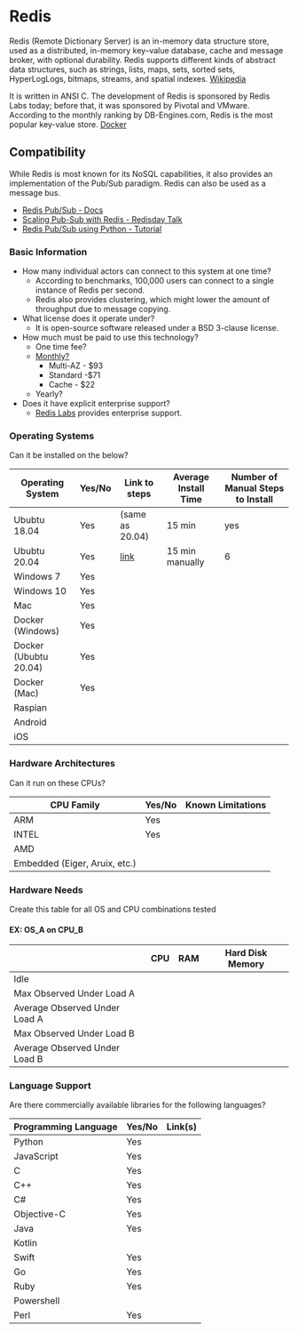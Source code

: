 # Redis
Redis (Remote Dictionary Server) is an in-memory data structure store, used as a distributed, in-memory key–value database, cache and message broker, with optional durability. Redis supports different kinds of abstract data structures, such as strings, lists, maps, sets, sorted sets, HyperLogLogs, bitmaps, streams, and spatial indexes. [Wikipedia](https://en.wikipedia.org/wiki/Redis)

It is written in ANSI C. The development of Redis is sponsored by Redis Labs today; before that, it was sponsored by Pivotal and VMware. According to the monthly ranking by DB-Engines.com, Redis is the most popular key-value store. [Docker](https://hub.docker.com/_/redis)


## Compatibility 

While Redis is most known for its NoSQL capabilities, it also provides an implementation of the Pub/Sub paradigm. Redis can also be used as a message bus.

- [Redis Pub/Sub - Docs](https://redis.io/topics/pubsub)    
- [Scaling Pub-Sub with Redis - Redisday Talk](https://www.youtube.com/watch?v=6G22a5Iooqk)
- [Redis Pub/Sub using Python - Tutorial](https://kb.objectrocket.com/redis/basic-redis-usage-example-part-1-exploring-pub-sub-with-redis-python-583)

### Basic Information
- How many individual actors can connect to this system at one time?
  - According to benchmarks, 100,000 users can connect to a single instance of Redis per second.
  - Redis also provides clustering, which might lower the amount of throughput due to message copying. 
- What license does it operate under?
  - It is open-source software released under a BSD 3-clause license.
- How much must be paid to use this technology?
    - One time fee?
    - [Monthly?](https://www.g2.com/products/redis-enterprise/pricing)
      - Multi-AZ - $93
      - Standard -$71
      - Cache - $22
    - Yearly?
- Does it have explicit enterprise support? 
  - [Redis Labs](https://redislabs.com/) provides enterprise support.

### Operating Systems
Can it be installed on the below?

|Operating System|Yes/No|Link to steps|Average Install Time| Number of Manual Steps to Install|
|--|--|--|--|--|
Ububtu 18.04|Yes|(same as 20.04)|15 min| yes
Ububtu 20.04|Yes|[link](https://linuxize.com/post/how-to-install-and-configure-redis-on-ubuntu-20-04/)|15 min manually|6
Windows 7|Yes|||
Windows 10|Yes|||
Mac|Yes|||
Docker (Windows)|Yes|||
Docker (Ububtu 20.04)|Yes|||
Docker (Mac)|Yes|||
Raspian||||
Android||||
iOS||||

### Hardware Architectures 
Can it run on these CPUs?

|CPU Family|Yes/No|Known Limitations|
|--|--|--|
ARM|Yes|
INTEL|Yes|
AMD||
Embedded (Eiger, Aruix, etc.)||

### Hardware Needs 
Create this table for all OS and CPU combinations tested 

#### EX: OS_A on CPU_B
||CPU|RAM|Hard Disk Memory|
|--|--|--|--|
|Idle||||
|Max Observed Under Load A||||
|Average Observed Under Load A||||
|Max Observed Under Load B||||
|Average Observed Under Load B||||

### Language Support 
Are there commercially available libraries for the following languages?

|Programming Language|Yes/No|Link(s)|
|--|--|--|
Python|Yes|
JavaScript|Yes|
C|Yes|
C++|Yes|
C#|Yes|
Objective-C|Yes|
Java|Yes|
Kotlin||
Swift|Yes|
Go|Yes|
Ruby|Yes|
Powershell||
Perl|Yes|
